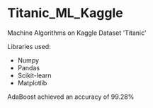 # Titanic_ML_Kaggle
Machine Algorithms on Kaggle Dataset 'Titanic'

Libraries used:
* Numpy
* Pandas
* Scikit-learn
* Matplotlib

AdaBoost achieved an accuracy of 99.28%
